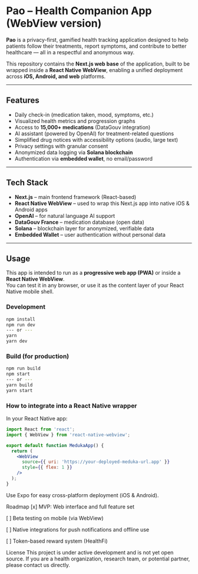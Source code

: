 # Pao – Health Companion App (WebView version)

**Pao** is a privacy-first, gamified health tracking application designed to help patients follow their treatments, report symptoms, and contribute to better healthcare — all in a respectful and anonymous way.

This repository contains the **Next.js web base** of the application, built to be wrapped inside a **React Native WebView**, enabling a unified deployment across **iOS, Android, and web** platforms.

---

## Features

- Daily check-in (medication taken, mood, symptoms, etc.)
- Visualized health metrics and progression graphs
- Access to **15,000+ medications** (DataGouv integration)
- AI assistant (powered by OpenAI) for treatment-related questions
- Simplified drug notices with accessibility options (audio, large text)
- Privacy settings with granular consent
- Anonymized data logging via **Solana blockchain**
- Authentication via **embedded wallet**, no email/password

---

## Tech Stack

- **Next.js** – main frontend framework (React-based)
- **React Native WebView** – used to wrap this Next.js app into native iOS & Android apps
- **OpenAI** – for natural language AI support
- **DataGouv France** – medication database (open data)
- **Solana** – blockchain layer for anonymized, verifiable data
- **Embedded Wallet** – user authentication without personal data

---

## Usage

This app is intended to run as a **progressive web app (PWA)** or inside a **React Native WebView**.  
You can test it in any browser, or use it as the content layer of your React Native mobile shell.

### Development

```bash
npm install
npm run dev
--- or ---
yarn
yarn dev
```
### Build (for production)
```bash
npm run build
npm start
--- or ---
yarn build
yarn start
```
### How to integrate into a React Native wrapper
In your React Native app:

```jsx
import React from 'react';
import { WebView } from 'react-native-webview';

export default function MedukaApp() {
  return (
    <WebView
      source={{ uri: 'https://your-deployed-meduka-url.app' }}
      style={{ flex: 1 }}
    />
  );
}
```
Use Expo for easy cross-platform deployment (iOS & Android).

Roadmap
 [x] MVP: Web interface and full feature set

 [ ] Beta testing on mobile (via WebView)

 [ ] Native integrations for push notifications and offline use

 [ ] Token-based reward system (HealthFi)

License
This project is under active development and is not yet open source.
If you are a health organization, research team, or potential partner, please contact us directly.
